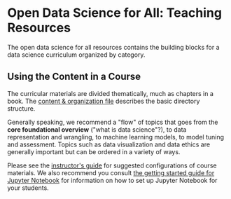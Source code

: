 # Open Data Science for All: Teaching Resources

The open data science for all resources contains the building blocks for a data science curriculum organized by category.

## Using the Content in a Course

The curricular materials are divided thematically, much as chapters in a book.  The [content & organization file](../CONTENT-ORGANIZATION.md) describes the basic directory structure.

Generally speaking, we recommend a "flow" of topics that goes from the **core foundational overview** ("what is data science"?), to data representation and wrangling, to machine learning models, to model tuning and assessment.  Topics such as data visualization and data ethics are generally important but can be ordered in a variety of ways.

Please see the [instructor's guide](Instructor_Notes.md) for suggested configurations of course materials.  We also recommend you consult [the getting started guide for Jupyter Notebook](opends4all-instructor-resources/Getting_Started_with_Jupyter_Notebook.md) for information on how to set up Jupyter Notebook for your students.